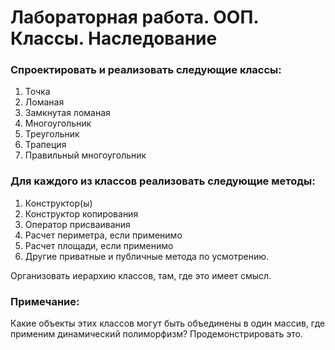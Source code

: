 # Лабораторная работа. ООП. Классы. Наследование

### Спроектировать и реализовать следующие классы:
1. Точка
2. Ломаная
3. Замкнутая ломаная
4. Многоугольник
5. Треугольник
6. Трапеция
7. Правильный многоугольник

### Для каждого из классов реализовать следующие методы:
1. Конструктор(ы)
2. Конструктор копирования
3. Оператор присваивания
4. Расчет периметра, если применимо
5. Расчет площади, если применимо
6. Другие приватные и публичные метода по усмотрению.


Организовать иерархию классов, там, где это имеет смысл.
### Примечание: 
Какие объекты этих классов могут быть объединены в один массив, где применим динамический полиморфизм? Продемонстрировать это.
